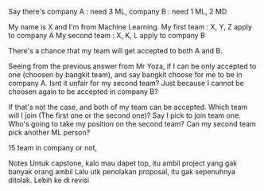 Say there's 
company A : need 3 ML,
company B : need 1 ML, 2 MD

My name is X and I'm from Machine Learning.
My first  team : X, Y, Z apply to company A
My second team : X, K, L apply to company B

There's a chance that my team will get accepted to both A and B.

Seeing from the previous answer from Mr Yoza, if I can be only accepted to one (choosen by bangkit team), and say bangkit choose for me to be in company A. Isnt it unfair for my second team? Just because I cannot be choosen again to be accepted in company B?

If that's not the case, and both of my team can be accepted. Which team will I join (The first one or the second one)? 
Say I pick to join team one. Who's going to take my position on the second team? Can my second team pick another ML person?

15 team in company or not,

Notes 
Untuk capstone, kalo mau dapet top, itu ambil project yang gak banyak orang ambil
Lalu utk penolakan proposal, itu gak sepenuhnya ditolak. Lebih ke di revisi